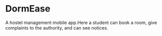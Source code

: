 # DormEase
A hostel management mobile app.Here a student can book a room, give complaints to the authority, and can see notices.

